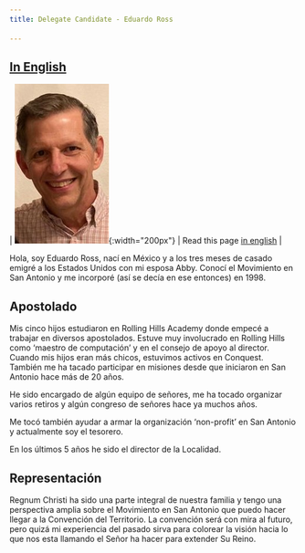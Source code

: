```yaml
---
title: Delegate Candidate - Eduardo Ross

---
```


## [In English](https://www-rctx-org.translate.goog/convention/candidate-eduardo-ross.html?_x_tr_sch=http&_x_tr_sl=es&_x_tr_tl=en&_x_tr_hl=en&_x_tr_pto=wapp)

| ![Eduardo Ross](images/eduardo-ross.jpeg){:width="200px"}  | Read this page [in english](https://www-rctx-org.translate.goog/convention/candidate-eduardo-ross.html?_x_tr_sch=http&_x_tr_sl=es&_x_tr_tl=en&_x_tr_hl=en&_x_tr_pto=wapp) |

Hola, soy Eduardo Ross, nací en México y a los tres meses de casado emigré a los Estados Unidos con mi esposa Abby. Conocí el Movimiento en San Antonio y me incorporé (así se decía en ese entonces) en 1998.

## Apostolado
Mis cinco hijos estudiaron en Rolling Hills Academy donde empecé a trabajar en diversos apostolados.  Estuve muy involucrado en Rolling Hills como ‘maestro de computación’ y en el consejo de apoyo al director. Cuando mis hijos eran más chicos, estuvimos activos en Conquest.  También me ha tacado participar en misiones desde que iniciaron en San Antonio hace más de 20 años.

He sido encargado de algún equipo de señores, me ha tocado organizar varios retiros y algún congreso de señores hace ya muchos años. 

Me tocó también ayudar a armar la organización ‘non-profit’ en San Antonio y actualmente soy el tesorero.

En los últimos 5 años he sido el director de la Localidad.


## Representación
Regnum Christi ha sido una parte integral de nuestra familia y tengo una perspectiva amplia sobre el Movimiento en San Antonio que puedo hacer llegar a la Convención del Territorio.  La convención será con mira al futuro, pero quizá mi experiencia del pasado sirva para colorear la visión hacia lo que nos esta llamando el Señor ha hacer para extender Su Reino.



